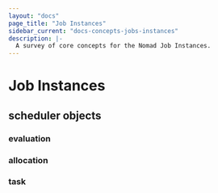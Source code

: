 ```yaml
---
layout: "docs"
page_title: "Job Instances"
sidebar_current: "docs-concepts-jobs-instances"
description: |-
  A survey of core concepts for the Nomad Job Instances.
---
```


# Job Instances

## scheduler objects

### evaluation

### allocation

### task

